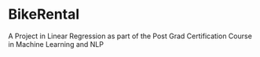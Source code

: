# BikeRental
A Project in Linear Regression as part of the Post Grad Certification Course in Machine Learning and NLP 

